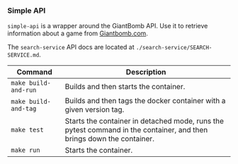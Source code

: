 ### Simple API

`simple-api` is a wrapper around the GiantBomb API. Use it to retrieve information about a game from [Giantbomb.com](https://giantbomb.com).

The `search-service` API docs are located at `./search-service/SEARCH-SERVICE.md`.

| Command      | Description |
| ----------- | ----------- |
| `make build-and-run`      | Builds and then starts the container.       |
| `make build-and-tag `   | Builds and then tags the docker container with a given version tag.        |
| `make test `   | Starts the container in detached mode, runs the pytest command in the container, and then brings down the container.        |
| `make run `   | Starts the container.        |
